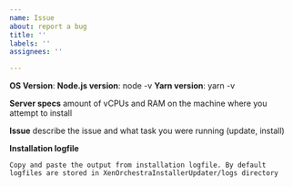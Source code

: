 ```yaml
---
name: Issue
about: report a bug
title: ''
labels: ''
assignees: ''

---
```


**OS Version**:
**Node.js version**: node -v
**Yarn version**: yarn -v

**Server specs**
amount of vCPUs and RAM on the machine where you attempt to install

**Issue**
describe the issue and what task you were running (update, install)

**Installation logfile**
```
Copy and paste the output from installation logfile. By default logfiles are stored in XenOrchestraInstallerUpdater/logs directory 
```
